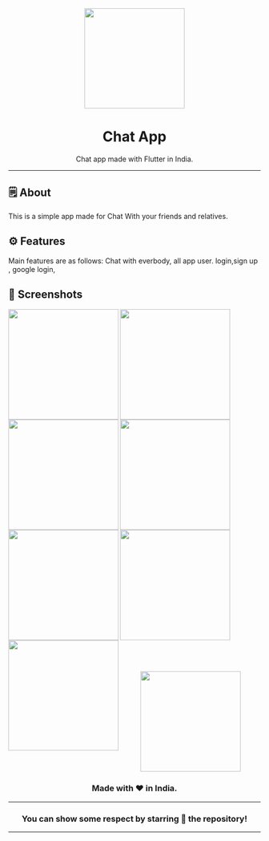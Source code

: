 <div align="center">


<img src="https://github.com/user-attachments/assets/bf280e78-a1e3-4d36-b10b-3a18c86e956c" height="200" widht="200">


# **Chat App**
Chat app made with Flutter in India.

---


</div>



## 🗒 About

This is a simple app made for Chat With your friends and relatives.



## ⚙️ Features
Main features are as follows:
Chat with everbody,
all app user.
login,sign up ,
google login,
## 📲 Screenshots

<p>

<img align="left" src="https://github.com/user-attachments/assets/47b39e99-7ef5-4795-8c57-c0953d54683f" width="220px">
<img align="left" src="https://github.com/user-attachments/assets/997b332d-5681-468c-a391-ff045874abcc" width="220px">
<img src="https://github.com/user-attachments/assets/f0f8b831-8e39-4a82-bcdb-c5bb0c926e2e" width="220px">
<img align="left" src="https://github.com/user-attachments/assets/77fd864e-c70e-4db9-84c4-86752e25c0b4" width="220px">
<img align="left" src="https://github.com/user-attachments/assets/3f403a8b-0714-4495-a82e-8613df16f383" width="220px">
<img src="https://github.com/user-attachments/assets/c8cbd66b-3185-45d1-803d-ca799d672fed" width="220px">
<img align="left" src="https://github.com/user-attachments/assets/d09d989a-1d5d-4ca4-8259-2d305a42ee4e" width="220px">
</p>

<br><br>



<div align="center">

<img src="./assets/icons/logo.png" width="200px" height="200px">

### Made with ❤️ in India.
---
### You can show some respect by starring 🌟 the repository!
---
</div>
